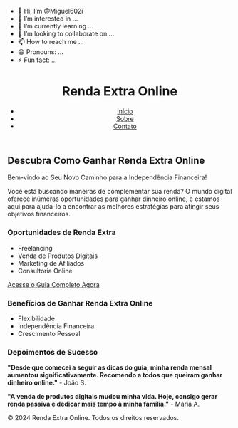 - 👋 Hi, I’m @Miguel602i
- 👀 I’m interested in ...
- 🌱 I’m currently learning ...
- 💞️ I’m looking to collaborate on ...
- 📫 How to reach me ...
- 😄 Pronouns: ...
- ⚡ Fun fact: ...

<!---
Miguel602i/Miguel602i is a ✨ special ✨ repository because its `README.md` (this file) appears on your GitHub profile.
You can click the Preview link to take a look at your changes.
--->
<!DOCTYPE html>
<html lang="pt-BR">
<head>
    <meta charset="UTF-8">
    <meta name="viewport" content="width=device-width, initial-scale=1.0">
    <title>Renda Extra Online</title>
    <link rel="stylesheet" href="styles.css">
</head>
<body>
    <header>
        <div class="container">
            <h1>Renda Extra Online</h1>
            <nav>
                <ul>
                    <li><a href="index.html">Início</a></li>
                    <li><a href="sobre.html">Sobre</a></li>
                    <li><a href="contato.html">Contato</a></li>
                </ul>
            </nav>
        </div>
    </header>
    <div class="container">
        <h2>Descubra Como Ganhar Renda Extra Online</h2>
        <p>Bem-vindo ao Seu Novo Caminho para a Independência Financeira!</p>
        <p>Você está buscando maneiras de complementar sua renda? O mundo digital oferece inúmeras oportunidades para ganhar dinheiro online, e estamos aqui para ajudá-lo a encontrar as melhores estratégias para atingir seus objetivos financeiros.</p>
        <h3>Oportunidades de Renda Extra</h3>
        <ul>
            <li>Freelancing</li>
            <li>Venda de Produtos Digitais</li>
            <li>Marketing de Afiliados</li>
            <li>Consultoria Online</li>
        </ul>
        <a class="button" href="https://pay.kiwify.com.br/jlQtVDS?fbclid=PAZXh0bgNhZW0CMTEAAaaEaM9KWrb4TxHyD0elBmKrsnnIziuqgTIw0KCh4FHuK5c663msbUGOMi8_aem_4L-8Rz6ZVBUupvpewByPeQ" target="_blank">Acesse o Guia Completo Agora</a>
        <h3>Benefícios de Ganhar Renda Extra Online</h3>
        <ul>
            <li>Flexibilidade</li>
            <li>Independência Financeira</li>
            <li>Crescimento Pessoal</li>
        </ul>
        <h3>Depoimentos de Sucesso</h3>
        <div class="testimonial">
            <p><strong>"Desde que comecei a seguir as dicas do guia, minha renda mensal aumentou significativamente. Recomendo a todos que queiram ganhar dinheiro online."</strong> - João S.</p>
        </div>
        <div class="testimonial">
            <p><strong>"A venda de produtos digitais mudou minha vida. Hoje, consigo gerar renda passiva e dedicar mais tempo à minha família."</strong> - Maria A.</p>
        </div>
    </div>
    <footer>
        <div class="container">
            <p>&copy; 2024 Renda Extra Online. Todos os direitos reservados.</p>
        </div>
    </footer>
</body>
</html>
